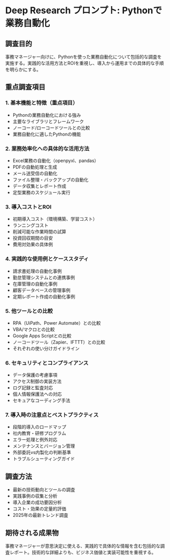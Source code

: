# Deep Research プロンプト: Pythonで業務自動化

## 調査目的
事務マネージャー向けに、Pythonを使った業務自動化について包括的な調査を実施する。実践的な活用方法とROIを重視し、導入から運用までの具体的な手順を明らかにする。

## 重点調査項目

### 1. 基本機能と特徴（重点項目）
- Pythonの業務自動化における強み
- 主要なライブラリとフレームワーク
- ノーコード/ローコードツールとの比較
- 業務自動化に適したPythonの機能

### 2. 業務効率化への具体的な活用方法
- Excel業務の自動化（openpyxl、pandas）
- PDFの自動処理と生成
- メール送受信の自動化
- ファイル整理・バックアップの自動化
- データ収集とレポート作成
- 定型業務のスケジュール実行

### 3. 導入コストとROI
- 初期導入コスト（環境構築、学習コスト）
- ランニングコスト
- 削減可能な作業時間の試算
- 投資回収期間の目安
- 費用対効果の具体例

### 4. 実践的な使用例とケーススタディ
- 請求書処理の自動化事例
- 勤怠管理システムとの連携事例
- 在庫管理の自動化事例
- 顧客データベースの管理事例
- 定期レポート作成の自動化事例

### 5. 他ツールとの比較
- RPA（UiPath、Power Automate）との比較
- VBA/マクロとの比較
- Google Apps Scriptとの比較
- ノーコードツール（Zapier、IFTTT）との比較
- それぞれの使い分けガイドライン

### 6. セキュリティとコンプライアンス
- データ保護の考慮事項
- アクセス制御の実装方法
- ログ記録と監査対応
- 個人情報保護法への対応
- セキュアなコーディング手法

### 7. 導入時の注意点とベストプラクティス
- 段階的導入のロードマップ
- 社内教育・研修プログラム
- エラー処理と例外対応
- メンテナンスとバージョン管理
- 外部委託vs内製化の判断基準
- トラブルシューティングガイド

## 調査方法
- 最新の技術動向とツールの調査
- 実践事例の収集と分析
- 導入企業の成功要因分析
- コスト・効果の定量的評価
- 2025年の最新トレンド調査

## 期待される成果物
事務マネージャーが意思決定に使える、実践的で具体的な情報を含む包括的な調査レポート。技術的な詳細よりも、ビジネス価値と実装可能性を重視する。